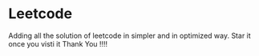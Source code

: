# Leetcode
Adding all the solution of leetcode in simpler and in optimized way.
Star it once you visti it
Thank You !!!!
